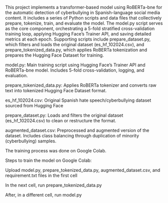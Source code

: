 This project implements a transformer-based model using RoBERTa-bne for the automatic detection of cyberbullying in Spanish-language social media content. It includes a series of Python scripts and data files that collectively prepare, tokenize, train, and evaluate the model. The model.py script serves as the core component, orchestrating a 5-fold stratified cross-validation training loop, applying Hugging Face’s Trainer API, and saving detailed metrics at each epoch. Supporting scripts include prepare_dataset.py, which filters and loads the original dataset (es_hf_102024.csv), and prepare_tokenized_data.py, which applies RoBERTa tokenization and prepares the Hugging Face Dataset for training.

model.py:
Main training script using Hugging Face’s Trainer API and RoBERTa-bne model. Includes 5-fold cross-validation, logging, and evaluation.

prepare_tokenized_data.py:
Applies RoBERTa tokenizer and converts raw text into tokenized Hugging Face Dataset format.

es_hf_102024.csv:
Original Spanish hate speech/cyberbullying dataset sourced from Hugging Face

prepare_dataset.py:
Loads and filters the original dataset (es_hf_102024.csv) to clean or restructure the format.

augmented_dataset.csv:
Preprocessed and augmented version of the dataset. Includes class balancing through duplication of minority (cyberbullying) samples.







The training process was done on Google Colab. 

Steps to train the model on Google Colab:

Upload model.py, prepare_tokenized_data.py, augmented_dataset.csv, and requirement.txt files in the first cell

In the next cell, run prepare_tokenized_data.py 

After, in a different cell, run model.py
